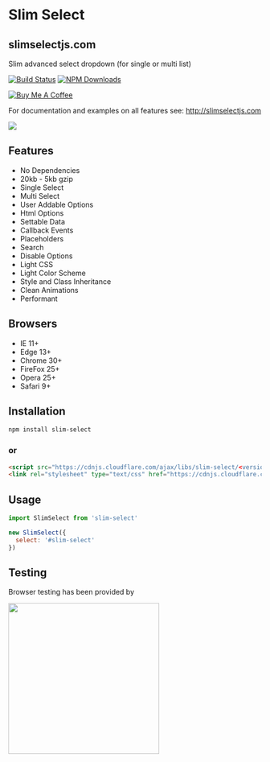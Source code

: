 # Slim Select
## slimselectjs.com
Slim advanced select dropdown (for single or multi list)

[![Build Status](https://travis-ci.org/brianvoe/slim-select.svg?branch=master)](https://travis-ci.org/brianvoe/slim-select)
[![NPM Downloads](https://img.shields.io/npm/dt/slim-select.svg)](https://www.npmjs.com/package/slim-select)

<a href="https://www.buymeacoffee.com/brianvoe" target="_blank"><img src="https://www.buymeacoffee.com/assets/img/custom_images/orange_img.png" alt="Buy Me A Coffee" style="height: auto !important;width: auto !important;" ></a>

For documentation and examples on all features see: http://slimselectjs.com

![](https://raw.githubusercontent.com/brianvoe/slim-select/master/slimselect.gif)

## Features
- No Dependencies
- 20kb - 5kb gzip
- Single Select
- Multi Select
- User Addable Options
- Html Options
- Settable Data
- Callback Events
- Placeholders
- Search
- Disable Options
- Light CSS
- Light Color Scheme
- Style and Class Inheritance
- Clean Animations
- Performant

## Browsers
- IE 11+
- Edge 13+
- Chrome 30+
- FireFox 25+
- Opera 25+
- Safari 9+

## Installation
```bash
npm install slim-select
```

### or

```html
<script src="https://cdnjs.cloudflare.com/ajax/libs/slim-select/<version>/slimselect.min.js"></script>
<link rel="stylesheet" type="text/css" href="https://cdnjs.cloudflare.com/ajax/libs/slim-select/<version>/slimselect.min.css">
```

## Usage
```javascript
import SlimSelect from 'slim-select'

new SlimSelect({
  select: '#slim-select'
})
```

## Testing
Browser testing has been provided by

<img src="https://digitalscientists.com/system/images/1448/original/logo-browserstack.png" width="300" />
